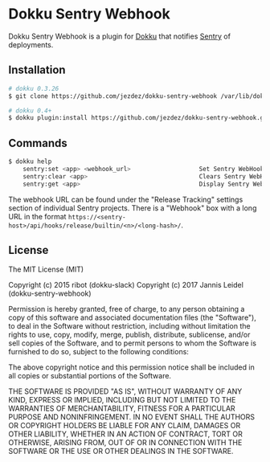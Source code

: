 # Dokku Sentry Webhook

Dokku Sentry Webhook is a plugin for [Dokku](https://github.com/dokku/dokku) that notifies
[Sentry](https://sentry.io/) of deployments.

## Installation

```sh
# dokku 0.3.26
$ git clone https://github.com/jezdez/dokku-sentry-webhook /var/lib/dokku/plugins/sentry-webhook

# dokku 0.4+
$ dokku plugin:install https://github.com/jezdez/dokku-sentry-webhook.git
```

## Commands

```sh
$ dokku help
    sentry:set <app> <webhook_url>                   Set Sentry WebHook URL
    sentry:clear <app>                               Clears Sentry WebHook URL
    sentry:get <app>                                 Display Sentry WebHook URL
```

The webhook URL can be found under the "Release Tracking" settings section of
individual Sentry projects. There is a "Webhook" box with a long URL
in the format `https://<sentry-host>/api/hooks/release/builtin/<n>/<long-hash>/`.

## License

The MIT License (MIT)

Copyright (c) 2015 ribot (dokku-slack)
Copyright (c) 2017 Jannis Leidel (dokku-sentry-webhook)

Permission is hereby granted, free of charge, to any person obtaining a copy
of this software and associated documentation files (the "Software"), to deal
in the Software without restriction, including without limitation the rights
to use, copy, modify, merge, publish, distribute, sublicense, and/or sell
copies of the Software, and to permit persons to whom the Software is
furnished to do so, subject to the following conditions:

The above copyright notice and this permission notice shall be included in
all copies or substantial portions of the Software.

THE SOFTWARE IS PROVIDED "AS IS", WITHOUT WARRANTY OF ANY KIND, EXPRESS OR
IMPLIED, INCLUDING BUT NOT LIMITED TO THE WARRANTIES OF MERCHANTABILITY,
FITNESS FOR A PARTICULAR PURPOSE AND NONINFRINGEMENT. IN NO EVENT SHALL THE
AUTHORS OR COPYRIGHT HOLDERS BE LIABLE FOR ANY CLAIM, DAMAGES OR OTHER
LIABILITY, WHETHER IN AN ACTION OF CONTRACT, TORT OR OTHERWISE, ARISING FROM,
OUT OF OR IN CONNECTION WITH THE SOFTWARE OR THE USE OR OTHER DEALINGS IN THE
SOFTWARE.
